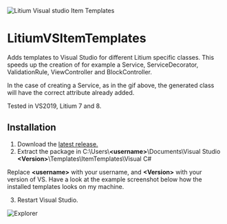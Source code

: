 ![Litium Visual studio Item Templates](https://www.christianengvall.se/wp-content/uploads/2021/11/LitiumVSItemTemplatesAdd.gif)

# LitiumVSItemTemplates
Adds templates to Visual Studio for different Litium specific classes. This speeds up the creation of for example a Service, ServiceDecorator, ValidationRule, ViewController and BlockController.

In the case of creating a Service, as in the gif above, the generated class will have the correct attribute already added.

Tested in VS2019, Litium 7 and 8.

## Installation
1. Download the [latest release.](https://github.com/crilleengvall/LitiumVSItemTemplates/releases/download/v0.5/Litium.zip)
2. Extract the package in C:\Users\\__&lt;username>__\Documents\Visual Studio __&lt;Version>__\Templates\ItemTemplates\Visual C#

  Replace __&lt;username>__ with your username, and __&lt;Version>__ with your version of VS. Have a look at the example screenshot below how the installed templates looks on my machine.

3. Restart Visual Studio.

![Explorer](https://www.christianengvall.se/wp-content/uploads/2021/11/explorer.PNG)
